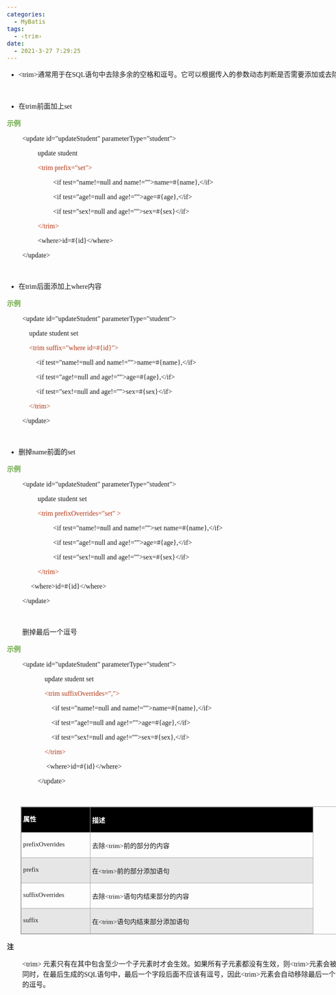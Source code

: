 ```yaml
---
categories:
  - MyBatis
tags:
  - ‹trim›
date:
  - 2021-3-27 7:29:25
---
```


<body lang=zh-CN style='font-family:"Microsoft YaHei UI";font-size:12.0pt'>
<!--StartFragment-->

<div style='direction:ltr;border-width:100%'>

<div style='direction:ltr;margin-top:0in;margin-left:0in;width:8.6694in'>

<div style='direction:ltr;margin-top:0in;margin-left:0in;width:8.6694in'>

<ul type=disc style='direction:ltr;unicode-bidi:embed;margin-top:0in;
 margin-bottom:0in'>
 <li style='margin-top:0;margin-bottom:0;vertical-align:middle'><span
     style='font-family:"Comic Sans MS";font-size:12.0pt'>&lt;trim&gt;</span><span
     style='font-family:"Microsoft YaHei";font-size:12.0pt'>通常用于在</span><span
     style='font-family:"Comic Sans MS";font-size:12.0pt'>SQL</span><span
     style='font-family:"Microsoft YaHei";font-size:12.0pt'>语句中去除多余的空格和逗号。它可以根据传入的参数动态判断是否需要添加或去除内容。</span></li>
</ul>

<p style='font-family:"Comic Sans MS";font-size:12.0pt'>&nbsp;</p>

<ul type=disc style='direction:ltr;unicode-bidi:embed;margin-top:0in;
 margin-bottom:0in'>
 <li style='margin-top:0;margin-bottom:0;vertical-align:middle'><span
     style='font-family:"Microsoft YaHei UI";font-size:12.0pt'>在</span><span
     style='font-family:"Comic Sans MS";font-size:12.0pt'>trim</span><span
     style='font-family:"Microsoft YaHei UI";font-size:12.0pt'>前面加上</span><span
     style='font-family:"Comic Sans MS";font-size:12.0pt'>set</span></li>
</ul>

<p style='font-family:"Microsoft YaHei";font-size:12.0pt;color:#6DA845'><span
style='font-weight:bold'>示例</span></p>

<p style='margin-left:.375in;font-family:"Comic Sans MS";font-size:
12.0pt'>&lt;update id=&quot;updateStudent&quot;
parameterType=&quot;student&quot;&gt;</p>

<p style='margin-left:.75in;font-family:"Comic Sans MS";font-size:
12.0pt'>update student </p>

<p style='margin-left:.75in;font-family:"Comic Sans MS";font-size:
12.0pt'><span style='color:#B43512'>&lt;trim prefix=&quot;set&quot;&gt;</span><span
style='mso-spacerun:yes'>        </span></p>

<p style='margin-left:1.125in;font-family:"Comic Sans MS";
font-size:12.0pt'>&lt;if test=&quot;name!=null and
name!=''&quot;&gt;name=#{name},&lt;/if&gt;<span
style='mso-spacerun:yes'>        </span></p>

<p style='margin-left:1.125in;font-family:"Comic Sans MS";
font-size:12.0pt'>&lt;if test=&quot;age!=null and
age!=''&quot;&gt;age=#{age},&lt;/if&gt;</p>

<p style='margin-left:1.125in;font-family:"Comic Sans MS";
font-size:12.0pt'>&lt;if test=&quot;sex!=null and
age!=''&quot;&gt;sex=#{sex}&lt;/if&gt;</p>

<p style='margin-left:.75in;font-family:"Comic Sans MS";font-size:
12.0pt;color:#B43512'>&lt;/trim&gt;</p>

<p style='margin-left:.75in;font-family:"Comic Sans MS";font-size:
12.0pt'>&lt;where&gt;id=#{id}&lt;/where&gt;</p>

<p style='margin-left:.375in;font-family:"Comic Sans MS";font-size:
12.0pt'>&lt;/update&gt;</p>

<p style='margin-left:.375in;font-family:"Comic Sans MS";font-size:
12.0pt'>&nbsp;</p>

<ul type=disc style='direction:ltr;unicode-bidi:embed;margin-top:0in;
 margin-bottom:0in'>
 <li style='margin-top:0;margin-bottom:0;vertical-align:middle'><span
     style='font-family:"Microsoft YaHei UI";font-size:12.0pt'>在</span><span
     style='font-family:"Comic Sans MS";font-size:12.0pt'>trim</span><span
     style='font-family:"Microsoft YaHei UI";font-size:12.0pt'>后面添加上</span><span
     style='font-family:"Comic Sans MS";font-size:12.0pt'>where</span><span
     style='font-family:"Microsoft YaHei UI";font-size:12.0pt'>内容</span></li>
</ul>

<p style='font-family:"Microsoft YaHei";font-size:12.0pt;color:#6DA845'><span
style='font-weight:bold'>示例</span></p>

<p style='margin-left:.375in;font-family:"Comic Sans MS";font-size:
12.0pt'>&lt;update id=&quot;updateStudent&quot;
parameterType=&quot;student&quot;&gt;</p>

<p style='margin-left:.375in;font-family:"Comic Sans MS";font-size:
12.0pt'><span style='mso-spacerun:yes'>    </span>update student set</p>

<p style='margin-left:.375in;font-family:"Comic Sans MS";font-size:
12.0pt;color:#B43512'><span style='mso-spacerun:yes'>    </span>&lt;trim
suffix=&quot;where id=#{id}&quot;&gt;</p>

<p style='margin-left:.375in;font-family:"Comic Sans MS";font-size:
12.0pt'><span style='mso-spacerun:yes'>        </span>&lt;if
test=&quot;name!=null and name!=''&quot;&gt;name=#{name},&lt;/if&gt;</p>

<p style='margin-left:.375in;font-family:"Comic Sans MS";font-size:
12.0pt'><span style='mso-spacerun:yes'>        </span>&lt;if
test=&quot;age!=null and age!=''&quot;&gt;age=#{age},&lt;/if&gt;</p>

<p style='margin-left:.375in;font-family:"Comic Sans MS";font-size:
12.0pt'><span style='mso-spacerun:yes'>        </span>&lt;if
test=&quot;sex!=null and age!=''&quot;&gt;sex=#{sex}&lt;/if&gt;</p>

<p style='margin-left:.375in;font-family:"Comic Sans MS";font-size:
12.0pt;color:#B43512'><span style='mso-spacerun:yes'>    </span>&lt;/trim&gt;</p>

<p style='margin-left:.375in;font-family:"Comic Sans MS";font-size:
12.0pt'>&lt;/update&gt;</p>

<p style='margin-left:.75in;font-family:"Comic Sans MS";font-size:
12.0pt'>&nbsp;</p>

<ul type=disc style='direction:ltr;unicode-bidi:embed;margin-top:0in;
 margin-bottom:0in'>
 <li style='margin-top:0;margin-bottom:0;vertical-align:middle'><span
     style='font-family:"Microsoft YaHei UI";font-size:12.0pt'>删掉</span><span
     style='font-family:"Comic Sans MS";font-size:12.0pt'>name</span><span
     style='font-family:"Microsoft YaHei UI";font-size:12.0pt'>前面的</span><span
     style='font-family:"Comic Sans MS";font-size:12.0pt'>set</span></li>
</ul>

<p style='font-family:"Microsoft YaHei";font-size:12.0pt;color:#6DA845'><span
style='font-weight:bold'>示例</span></p>

<p style='margin-left:.375in;font-family:"Comic Sans MS";font-size:
12.0pt'>&lt;update id=&quot;updateStudent&quot;
parameterType=&quot;student&quot;&gt;</p>

<p style='margin-left:.75in;font-family:"Comic Sans MS";font-size:
12.0pt'>update student set</p>

<p style='margin-left:.75in;font-family:"Comic Sans MS";font-size:
12.0pt;color:#B43512'>&lt;trim prefixOverrides=&quot;set&quot; &gt;</p>

<p style='margin-left:1.125in;font-family:"Comic Sans MS";
font-size:12.0pt'>&lt;if test=&quot;name!=null and name!=''&quot;&gt;set
name=#{name},&lt;/if&gt;</p>

<p style='margin-left:1.125in;font-family:"Comic Sans MS";
font-size:12.0pt'>&lt;if test=&quot;age!=null and
age!=''&quot;&gt;age=#{age},&lt;/if&gt;</p>

<p style='margin-left:1.125in;font-family:"Comic Sans MS";
font-size:12.0pt'>&lt;if test=&quot;sex!=null and
age!=''&quot;&gt;sex=#{sex}&lt;/if&gt;</p>

<p style='margin-left:.75in;font-family:"Comic Sans MS";font-size:
12.0pt;color:#B43512'>&lt;/trim&gt;</p>

<p style='margin-left:.375in;font-family:"Comic Sans MS";font-size:
12.0pt'><span style='mso-spacerun:yes'>    
</span>&lt;where&gt;id=#{id}&lt;/where&gt;</p>

<p style='margin-left:.375in;font-family:"Comic Sans MS";font-size:
12.0pt'>&lt;/update&gt;</p>

<p style='margin-left:.375in;font-family:"Comic Sans MS";font-size:
12.0pt'>&nbsp;</p>

<p style='margin-left:.375in;font-family:"Microsoft YaHei UI";
font-size:12.0pt'>删掉最后一个逗号</p>

<p style='font-family:"Microsoft YaHei";font-size:12.0pt;color:#6DA845'><span
style='font-weight:bold'>示例</span></p>

<p style='margin-left:.375in;font-family:"Comic Sans MS";font-size:
12.0pt'>&lt;update id=&quot;updateStudent&quot;
parameterType=&quot;student&quot;&gt;</p>

<p style='margin-left:.75in;font-family:"Comic Sans MS";font-size:
12.0pt'><span style='mso-spacerun:yes'>    </span>update student set</p>

<p style='margin-left:.75in;font-family:"Comic Sans MS";font-size:
12.0pt'><span style='mso-spacerun:yes'>    </span><span style='color:#B43512'>&lt;trim
suffixOverrides=&quot;,&quot;&gt;</span></p>

<p style='margin-left:.75in;font-family:"Comic Sans MS";font-size:
12.0pt'><span style='mso-spacerun:yes'>        </span>&lt;if
test=&quot;name!=null and name!=''&quot;&gt;name=#{name},&lt;/if&gt;</p>

<p style='margin-left:.75in;font-family:"Comic Sans MS";font-size:
12.0pt'><span style='mso-spacerun:yes'>        </span>&lt;if
test=&quot;age!=null and age!=''&quot;&gt;age=#{age},&lt;/if&gt;</p>

<p style='margin-left:.75in;font-family:"Comic Sans MS";font-size:
12.0pt'><span style='mso-spacerun:yes'>        </span>&lt;if
test=&quot;sex!=null and age!=''&quot;&gt;sex=#{sex},&lt;/if&gt;</p>

<p style='margin-left:.75in;font-family:"Comic Sans MS";font-size:
12.0pt'><span style='mso-spacerun:yes'>  </span><span style='color:#B43512'><span
style='mso-spacerun:yes'>  </span>&lt;/trim&gt;</span></p>

<p style='margin-left:.75in;font-family:"Comic Sans MS";font-size:
12.0pt'><span style='mso-spacerun:yes'>    
</span>&lt;where&gt;id=#{id}&lt;/where&gt;</p>

<p style='margin-left:.75in;font-family:"Comic Sans MS";font-size:
12.0pt'>&lt;/update&gt;</p>

<p style='margin-left:.375in;font-family:"Comic Sans MS";font-size:
12.0pt;color:#ED7D31' lang=en-US>&nbsp;</p>

<div style='direction:ltr'>

<table border=1 cellpadding=0 cellspacing=0 valign=top style='direction:ltr;
 border-collapse:collapse;border-style:solid;border-color:#A3A3A3;border-width:
 1pt;margin-left:.3333in' title="" summary="">
 <tr>
  <td style='border-style:solid;border-color:#A3A3A3;border-width:1pt;
  background-color:black;vertical-align:top;width:1.5798in;padding:2.0pt 3.0pt 2.0pt 3.0pt'>
  <p style='line-height:15pt;font-family:"Microsoft YaHei UI";
  font-size:11.5pt;color:white'><span style='font-weight:bold'>属性</span></p>
  </td>
  <td style='border-style:solid;border-color:#A3A3A3;border-width:1pt;
  background-color:black;vertical-align:top;width:5.3305in;padding:2.0pt 3.0pt 2.0pt 3.0pt'>
  <p style='font-family:"Microsoft YaHei UI";font-size:11.5pt;
  color:white'><span style='font-weight:bold'>描述</span></p>
  </td>
 </tr>
 <tr>
  <td style='border-style:solid;border-color:#A3A3A3;border-width:1pt;
  vertical-align:top;width:1.5798in;padding:2.0pt 3.0pt 2.0pt 3.0pt'>
  <p style='font-family:"Comic Sans MS";font-size:11.5pt'>prefixOverrides</p>
  </td>
  <td style='border-style:solid;border-color:#A3A3A3;border-width:1pt;
  vertical-align:top;width:5.3305in;padding:2.0pt 3.0pt 2.0pt 3.0pt'>
  <p style='font-size:11.5pt'><span style='font-family:"Microsoft YaHei UI"'
  lang=zh-CN>去除</span><span style='font-family:"Comic Sans MS"' lang=en-US>&lt;trim&gt;</span><span
  style='font-family:"Microsoft YaHei UI"' lang=zh-CN>前的部分的内容</span></p>
  </td>
 </tr>
 <tr>
  <td style='border-style:solid;border-color:#A3A3A3;border-width:1pt;
  background-color:#E7E6E6;vertical-align:top;width:1.5798in;padding:2.0pt 3.0pt 2.0pt 3.0pt'>
  <p style='font-family:"Comic Sans MS";font-size:11.5pt'>prefix</p>
  </td>
  <td style='border-style:solid;border-color:#A3A3A3;border-width:1pt;
  background-color:#E7E6E6;vertical-align:top;width:5.3305in;padding:2.0pt 3.0pt 2.0pt 3.0pt'>
  <p style='font-size:11.5pt'><span style='font-family:"Microsoft YaHei UI"'
  lang=zh-CN>在</span><span style='font-family:"Comic Sans MS"' lang=en-US>&lt;trim&gt;</span><span
  style='font-family:"Microsoft YaHei UI"' lang=zh-CN>前的部分添加语句</span></p>
  </td>
 </tr>
 <tr>
  <td style='border-style:solid;border-color:#A3A3A3;border-width:1pt;
  vertical-align:top;width:1.5798in;padding:2.0pt 3.0pt 2.0pt 3.0pt'>
  <p style='font-family:"Comic Sans MS";font-size:11.5pt'>suffixOverrides</p>
  </td>
  <td style='border-style:solid;border-color:#A3A3A3;border-width:1pt;
  vertical-align:top;width:5.3305in;padding:2.0pt 3.0pt 2.0pt 3.0pt'>
  <p style='font-size:11.5pt'><span style='font-family:"Microsoft YaHei UI"'
  lang=zh-CN>去除</span><span style='font-family:"Comic Sans MS"' lang=en-US>&lt;trim&gt;</span><span
  style='font-family:"Microsoft YaHei UI"' lang=zh-CN>语句内结束部分的内容</span></p>
  </td>
 </tr>
 <tr>
  <td style='border-style:solid;border-color:#A3A3A3;border-width:1pt;
  background-color:#E7E6E6;vertical-align:top;width:1.5798in;padding:2.0pt 3.0pt 2.0pt 3.0pt'>
  <p style='font-family:"Comic Sans MS";font-size:11.5pt'>suffix</p>
  </td>
  <td style='border-style:solid;border-color:#A3A3A3;border-width:1pt;
  background-color:#E7E6E6;vertical-align:top;width:5.3305in;padding:2.0pt 3.0pt 2.0pt 3.0pt'>
  <p style='font-size:11.5pt'><span style='font-family:"Microsoft YaHei UI"'
  lang=zh-CN>在</span><span style='font-family:"Comic Sans MS"' lang=en-US>&lt;trim&gt;</span><span
  style='font-family:"Microsoft YaHei UI"' lang=zh-CN>语句内结束部分添加语句</span></p>
  </td>
 </tr>
</table>

</div>

<p style='font-family:"Microsoft YaHei UI";font-size:12.0pt'><span
style='font-weight:bold'>注</span></p>

<p style='margin-left:.375in;font-size:12.0pt'><span
style='font-family:"Comic Sans MS"' lang=zh-CN>&lt;trim&gt;</span><span
style='font-family:"Comic Sans MS"' lang=en-US> </span><span style='font-family:
"Microsoft YaHei UI"' lang=zh-CN>元素只有在其中包含至少一个子元素时才会生效。如果所有子元素都没有生效，则</span><span
style='font-family:"Comic Sans MS"' lang=zh-CN>&lt;trim&gt;</span><span
style='font-family:"Microsoft YaHei UI"' lang=zh-CN>元素会被忽略。同时，在最后生成的</span><span
style='font-family:"Comic Sans MS"' lang=zh-CN>SQL</span><span
style='font-family:"Microsoft YaHei UI"' lang=zh-CN>语句中，最后一个字段后面不应该有逗号，因此</span><span
style='font-family:"Comic Sans MS"' lang=zh-CN>&lt;trim&gt;</span><span
style='font-family:"Microsoft YaHei UI"' lang=zh-CN>元素会自动移除最后一个字段后面的逗号。</span></p>

</div>

</div>

</div>

<!--EndFragment-->
</body>
